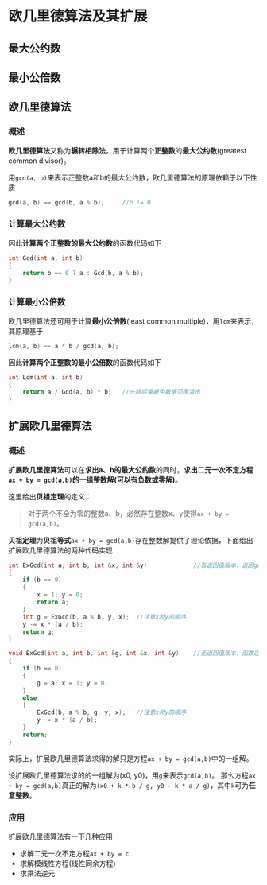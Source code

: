 # 欧几里德算法及其扩展

## 最大公约数

## 最小公倍数

## 欧几里德算法

### 概述

**欧几里德算法**又称为**辗转相除法**，用于计算两个**正整数**的**最大公约数**(greatest common divisor)。

用`gcd(a, b)`来表示正整数a和b的最大公约数，欧几里德算法的原理依赖于以下性质
```cpp
gcd(a, b) == gcd(b, a % b);     //b != 0
```

### 计算最大公约数

因此**计算两个正整数的最大公约数**的函数代码如下
```cpp
int Gcd(int a, int b)
{
    return b == 0 ? a : Gcd(b, a % b);
}
```

### 计算最小公倍数

欧几里德算法还可用于计算**最小公倍数**(least common multiple)，用`lcm`来表示，其原理基于
```cpp
lcm(a, b) == a * b / gcd(a, b);
```

因此**计算两个正整数的最小公倍数**的函数代码如下
```cpp
int Lcm(int a, int b)
{
    return a / Gcd(a, b) * b;   //先除后乘避免数据范围溢出
}
```

## 扩展欧几里德算法

### 概述

**扩展欧几里德算法**可以在**求出a、b的最大公约数**的同时，**求出二元一次不定方程`ax + by = gcd(a,b)`的一组整数解(可以有负数或零解)**。

这里给出**贝祖定理**的定义：

> 对于两个不全为零的整数a、b，必然存在整数x、y使得`ax + by = gcd(a,b)`。

**贝祖定理**为**贝祖等式**`ax + by = gcd(a,b)`存在整数解提供了理论依据，下面给出扩展欧几里德算法的两种代码实现
```cpp
int ExGcd(int a, int b, int &x, int &y)             //有返回值版本，返回gcd(a,b)
{
    if (b == 0)
    {
        x = 1; y = 0;
        return a;
    }
    int g = ExGcd(b, a % b, y, x);  //注意x和y的顺序
    y -= x * (a / b);
    return g;
}

void ExGcd(int a, int b, int &g, int &x, int &y)    //无返回值版本，函数运行完毕后g为gcd(a,b)
{
    if (b == 0)
    {
        g = a; x = 1; y = 0;
    }
    else
    {
        ExGcd(b, a % b, g, y, x);   //注意x和y的顺序
        y -= x * (a / b);
    }
    return;
}
```

实际上，扩展欧几里德算法求得的解只是方程`ax + by = gcd(a,b)`中的一组解。

设扩展欧几里德算法求的的一组解为(x0, y0)，用`g`来表示`gcd(a,b)`。
那么方程`ax + by = gcd(a,b)`真正的解为`(x0 + k * b / g, y0 - k * a / g)`，其中`k`可为**任意整数**。

### 应用

扩展欧几里德算法有一下几种应用

* 求解二元一次不定方程`ax + by = c`
* 求解模线性方程(线性同余方程)
* 求乘法逆元
